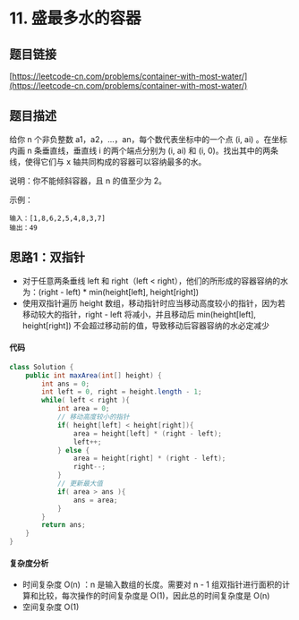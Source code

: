 # 11. 盛最多水的容器

## 题目链接
[https://leetcode-cn.com/problems/container-with-most-water/](https://leetcode-cn.com/problems/container-with-most-water/)

## 题目描述
给你 n 个非负整数 a1，a2，...，an，每个数代表坐标中的一个点 (i, ai) 。在坐标内画 n 条垂直线，垂直线 i 的两个端点分别为 (i, ai) 和 (i, 0)。找出其中的两条线，使得它们与 x 轴共同构成的容器可以容纳最多的水。

说明：你不能倾斜容器，且 n 的值至少为 2。

示例：
```
输入：[1,8,6,2,5,4,8,3,7]
输出：49
```

## 思路1：双指针
 - 对于任意两条垂线 left 和 right（left < right），他们的所形成的容器容纳的水为：(right - left) * min(height\[left], height\[right])
 - 使用双指针遍历 height 数组，移动指针时应当移动高度较小的指针，因为若移动较大的指针，right - left 将减小，并且移动后 min(height\[left], height\[right]) 不会超过移动前的值，导致移动后容器容纳的水必定减少

#### 代码
```java
class Solution {
    public int maxArea(int[] height) {
        int ans = 0;
        int left = 0, right = height.length - 1;
        while( left < right ){
            int area = 0;
            // 移动高度较小的指针
            if( height[left] < height[right]){
                area = height[left] * (right - left);
                left++;
            } else {
                area = height[right] * (right - left);
                right--;
            }
            // 更新最大值
            if( area > ans ){
                ans = area;
            }
        }
        return ans;
    }
}
```

#### 复杂度分析
 - 时间复杂度 O(n) ：n 是输入数组的长度。需要对 n - 1 组双指针进行面积的计算和比较，每次操作的时间复杂度是 O(1)，因此总的时间复杂度是 O(n)
 - 空间复杂度 O(1)